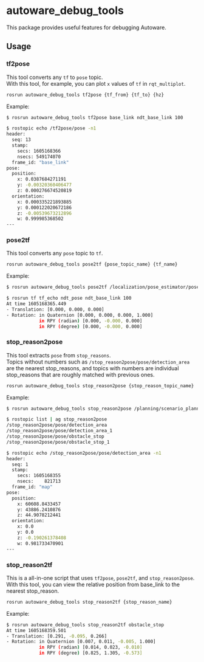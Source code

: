 # autoware_debug_tools

This package provides useful features for debugging Autoware.

## Usage

### tf2pose

This tool converts any `tf` to `pose` topic.  
With this tool, for example, you can plot `x` values of `tf` in `rqt_multiplot`.

```sh
rosrun autoware_debug_tools tf2pose {tf_from} {tf_to} {hz}
```

Example:

```sh
$ rosrun autoware_debug_tools tf2pose base_link ndt_base_link 100

$ rostopic echo /tf2pose/pose -n1
header:
  seq: 13
  stamp:
    secs: 1605168366
    nsecs: 549174070
  frame_id: "base_link"
pose:
  position:
    x: 0.0387684271191
    y: -0.00320360406477
    z: 0.000276674520819
  orientation:
    x: 0.000335221893885
    y: 0.000122020672186
    z: -0.00539673212896
    w: 0.999985368502
---
```

### pose2tf

This tool converts any `pose` topic to `tf`.

```sh
rosrun autoware_debug_tools pose2tf {pose_topic_name} {tf_name}
```

Example:

```sh
$ rosrun autoware_debug_tools pose2tf /localization/pose_estimator/pose ndt_pose

$ rosrun tf tf_echo ndt_pose ndt_base_link 100
At time 1605168365.449
- Translation: [0.000, 0.000, 0.000]
- Rotation: in Quaternion [0.000, 0.000, 0.000, 1.000]
            in RPY (radian) [0.000, -0.000, 0.000]
            in RPY (degree) [0.000, -0.000, 0.000]
```

### stop_reason2pose

This tool extracts `pose` from `stop_reasons`.  
Topics without numbers such as `/stop_reason2pose/pose/detection_area` are the nearest stop_reasons, and topics with numbers are individual stop_reasons that are roughly matched with previous ones.

```sh
rosrun autoware_debug_tools stop_reason2pose {stop_reason_topic_name}
```

Example:

```sh
$ rosrun autoware_debug_tools stop_reason2pose /planning/scenario_planning/status/stop_reasons

$ rostopic list | ag stop_reason2pose
/stop_reason2pose/pose/detection_area
/stop_reason2pose/pose/detection_area_1
/stop_reason2pose/pose/obstacle_stop
/stop_reason2pose/pose/obstacle_stop_1

$ rostopic echo /stop_reason2pose/pose/detection_area -n1
header:
  seq: 1
  stamp:
    secs: 1605168355
    nsecs:    821713
  frame_id: "map"
pose:
  position:
    x: 60608.8433457
    y: 43886.2410876
    z: 44.9078212441
  orientation:
    x: 0.0
    y: 0.0
    z: -0.190261378408
    w: 0.981733470901
---
```

### stop_reason2tf

This is a all-in-one script that uses `tf2pose`, `pose2tf`, and `stop_reason2pose`.  
With this tool, you can view the relative position from base_link to the nearest stop_reason.

```sh
rosrun autoware_debug_tools stop_reason2tf {stop_reason_name}
```

Example:

```sh
$ rosrun autoware_debug_tools stop_reason2tf obstacle_stop
At time 1605168359.501
- Translation: [0.291, -0.095, 0.266]
- Rotation: in Quaternion [0.007, 0.011, -0.005, 1.000]
            in RPY (radian) [0.014, 0.023, -0.010]
            in RPY (degree) [0.825, 1.305, -0.573]
```
